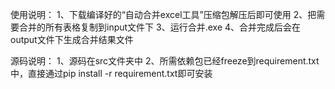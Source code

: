 使用说明：
1、下载编译好的“自动合并excel工具”压缩包解压后即可使用
2、把需要合并的所有表格复制到input文件下
3、运行合并.exe
4、合并完成后会在output文件下生成合并结果文件

源码说明：
1、源码在src文件夹中
2、所需依赖包已经freeze到requirement.txt中，直接通过pip  install  -r  requirement.txt即可安装
